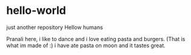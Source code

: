 # hello-world
just another repository
Hellow humans

Pranali here, i like to dance and i love eating pasta and burgers. (That is what im made of :)
i have ate pasta on moon and it tastes great.
